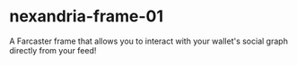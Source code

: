 # nexandria-frame-01
A Farcaster frame that allows you to interact with your wallet's social graph directly from your feed!
